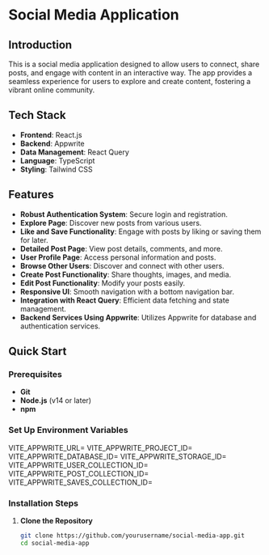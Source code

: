 # Social Media Application

## Introduction
This is a social media application designed to allow users to connect, share posts, and engage with content in an interactive way. The app provides a seamless experience for users to explore and create content, fostering a vibrant online community.

## Tech Stack
- **Frontend**: React.js
- **Backend**: Appwrite
- **Data Management**: React Query
- **Language**: TypeScript
- **Styling**: Tailwind CSS

## Features
- **Robust Authentication System**: Secure login and registration.
- **Explore Page**: Discover new posts from various users.
- **Like and Save Functionality**: Engage with posts by liking or saving them for later.
- **Detailed Post Page**: View post details, comments, and more.
- **User Profile Page**: Access personal information and posts.
- **Browse Other Users**: Discover and connect with other users.
- **Create Post Functionality**: Share thoughts, images, and media.
- **Edit Post Functionality**: Modify your posts easily.
- **Responsive UI**: Smooth navigation with a bottom navigation bar.
- **Integration with React Query**: Efficient data fetching and state management.
- **Backend Services Using Appwrite**: Utilizes Appwrite for database and authentication services.

## Quick Start
### Prerequisites
- **Git**
- **Node.js** (v14 or later)
- **npm**
### Set Up Environment Variables
VITE_APPWRITE_URL=
VITE_APPWRITE_PROJECT_ID=
VITE_APPWRITE_DATABASE_ID=
VITE_APPWRITE_STORAGE_ID=
VITE_APPWRITE_USER_COLLECTION_ID=
VITE_APPWRITE_POST_COLLECTION_ID=
VITE_APPWRITE_SAVES_COLLECTION_ID=

### Installation Steps
1. **Clone the Repository**
   ```bash
   git clone https://github.com/yourusername/social-media-app.git
   cd social-media-app
